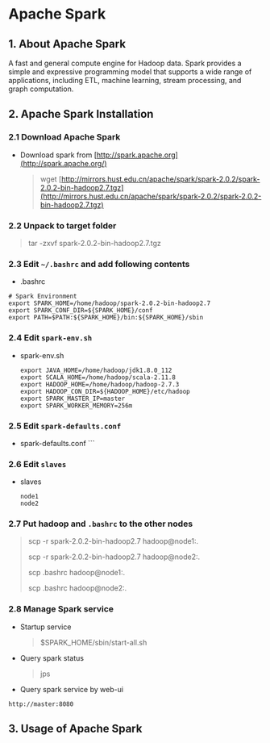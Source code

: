 # Apache Spark

## 1. About Apache Spark

A fast and general compute engine for Hadoop data. Spark provides a simple and expressive programming model that supports a wide range of applications, including ETL, machine learning, stream processing, and graph computation.

## 2. Apache Spark Installation

### 2.1 Download Apache Spark

* Download spark from [http://spark.apache.org](http://spark.apache.org/)
  > wget [http://mirrors.hust.edu.cn/apache/spark/spark-2.0.2/spark-2.0.2-bin-hadoop2.7.tgz](http://mirrors.hust.edu.cn/apache/spark/spark-2.0.2/spark-2.0.2-bin-hadoop2.7.tgz)

### 2.2 Unpack to target folder

> tar -zxvf spark-2.0.2-bin-hadoop2.7.tgz

### 2.3 Edit `~/.bashrc` and add following contents

* .bashrc

```
# Spark Environment
export SPARK_HOME=/home/hadoop/spark-2.0.2-bin-hadoop2.7
export SPARK_CONF_DIR=${SPARK_HOME}/conf
export PATH=$PATH:${SPARK_HOME}/bin:${SPARK_HOME}/sbin
```

### 2.4 Edit `spark-env.sh`

* spark-env.sh
  ```
  export JAVA_HOME=/home/hadoop/jdk1.8.0_112
  export SCALA_HOME=/home/hadoop/scala-2.11.8
  export HADOOP_HOME=/home/hadoop/hadoop-2.7.3
  export HADOOP_CON_DIR=${HADOOP_HOME}/etc/hadoop
  export SPARK_MASTER_IP=master
  export SPARK_WORKER_MEMORY=256m
  ```

### 2.5 Edit `spark-defaults.conf`

* spark-defaults.conf
  \`\`\`

### 2.6 Edit `slaves`

* slaves
  ```
  node1
  node2
  ```

### 2.7 Put hadoop and `.bashrc` to the other nodes

> scp -r spark-2.0.2-bin-hadoop2.7 hadoop@node1:.
>
> scp -r spark-2.0.2-bin-hadoop2.7 hadoop@node2:.
>
> scp  .bashrc hadoop@node1:.
>
> scp  .bashrc hadoop@node2:.

### 2.8 Manage Spark service

* Startup service

  > $SPARK\_HOME/sbin/start-all.sh

* Query spark status

  > jps

* Query spark service by web-ui

```
http://master:8080
```

## 3. Usage of Apache Spark
